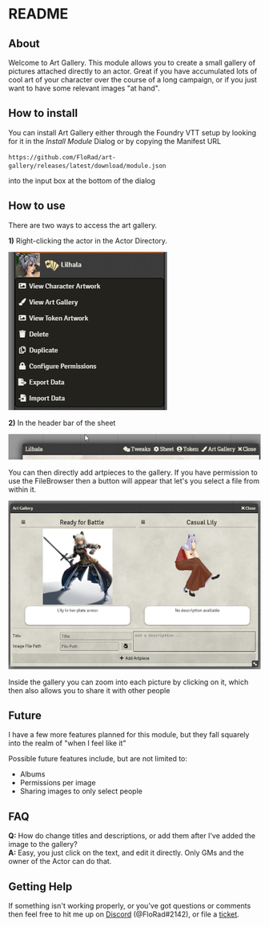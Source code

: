 # README

## About

Welcome to Art Gallery. This module allows you to create a small gallery of pictures attached directly to an actor. Great if you have accumulated lots of cool art of your character over the course of a long campaign, or if you just want to have some relevant images "at hand".

## How to install

You can install Art Gallery either through the Foundry VTT setup by looking for it in the _Install Module_ Dialog or by copying the Manifest URL

`https://github.com/FloRad/art-gallery/releases/latest/download/module.json`

into the input box at the bottom of the dialog

## How to use

There are two ways to access the art gallery.

**1)** Right-clicking the actor in the Actor Directory.

![Actor Directory](doc/actor_directory.png)

**2)** In the header bar of the sheet

![Actorsheet Header](doc/actorsheet_header.png)

You can then directly add artpieces to the gallery. If you have permission to use the FileBrowser then a button will appear that let's you select a file from within it.

![The gallery](doc/gallery.png)

Inside the gallery you can zoom into each picture by clicking on it, which then also allows you to share it with other people

## Future

I have a few more features planned for this module, but they fall squarely into the realm of "when I feel like it"

Possible future features include, but are not limited to:

-   Albums
-   Permissions per image
-   Sharing images to only select people

## FAQ

**Q:** How do change titles and descriptions, or add them after I've added the image to the gallery?<br>
**A:** Easy, you just click on the text, and edit it directly. Only GMs and the owner of the Actor can do that.

## Getting Help

If something isn't working properly, or you've got questions or comments then feel free to hit me up on [Discord](https://discord.gg/DeCbb8xbUw) (@FloRad#2142), or file a [ticket]("https://gitlab.com/florad-foundry/art-gallery/-/issues).
